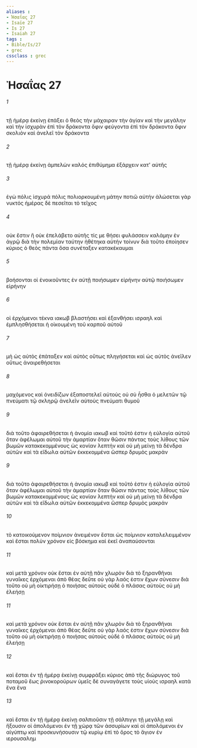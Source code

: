 ```yaml
---
aliases : 
- Ἠσαΐας 27
- Isaïe 27
- Is 27
- Isaiah 27
tags : 
- Bible/Is/27
- grec
cssclass : grec
---
```


# Ἠσαΐας 27

###### 1
τῇ ἡμέρᾳ ἐκείνῃ ἐπάξει ὁ θεὸς τὴν μάχαιραν τὴν ἁγίαν καὶ τὴν μεγάλην καὶ τὴν ἰσχυρὰν ἐπὶ τὸν δράκοντα ὄφιν φεύγοντα ἐπὶ τὸν δράκοντα ὄφιν σκολιὸν καὶ ἀνελεῖ τὸν δράκοντα
###### 2
τῇ ἡμέρᾳ ἐκείνῃ ἀμπελὼν καλός ἐπιθύμημα ἐξάρχειν κατ' αὐτῆς
###### 3
ἐγὼ πόλις ἰσχυρά πόλις πολιορκουμένη μάτην ποτιῶ αὐτήν ἁλώσεται γὰρ νυκτός ἡμέρας δὲ πεσεῖται τὸ τεῖχος
###### 4
οὐκ ἔστιν ἣ οὐκ ἐπελάβετο αὐτῆς τίς με θήσει φυλάσσειν καλάμην ἐν ἀγρῷ διὰ τὴν πολεμίαν ταύτην ἠθέτηκα αὐτήν τοίνυν διὰ τοῦτο ἐποίησεν κύριος ὁ θεὸς πάντα ὅσα συνέταξεν κατακέκαυμαι
###### 5
βοήσονται οἱ ἐνοικοῦντες ἐν αὐτῇ ποιήσωμεν εἰρήνην αὐτῷ ποιήσωμεν εἰρήνην
###### 6
οἱ ἐρχόμενοι τέκνα ιακωβ βλαστήσει καὶ ἐξανθήσει ισραηλ καὶ ἐμπλησθήσεται ἡ οἰκουμένη τοῦ καρποῦ αὐτοῦ
###### 7
μὴ ὡς αὐτὸς ἐπάταξεν καὶ αὐτὸς οὕτως πληγήσεται καὶ ὡς αὐτὸς ἀνεῖλεν οὕτως ἀναιρεθήσεται
###### 8
μαχόμενος καὶ ὀνειδίζων ἐξαποστελεῖ αὐτούς οὐ σὺ ἦσθα ὁ μελετῶν τῷ πνεύματι τῷ σκληρῷ ἀνελεῖν αὐτοὺς πνεύματι θυμοῦ
###### 9
διὰ τοῦτο ἀφαιρεθήσεται ἡ ἀνομία ιακωβ καὶ τοῦτό ἐστιν ἡ εὐλογία αὐτοῦ ὅταν ἀφέλωμαι αὐτοῦ τὴν ἁμαρτίαν ὅταν θῶσιν πάντας τοὺς λίθους τῶν βωμῶν κατακεκομμένους ὡς κονίαν λεπτήν καὶ οὐ μὴ μείνῃ τὰ δένδρα αὐτῶν καὶ τὰ εἴδωλα αὐτῶν ἐκκεκομμένα ὥσπερ δρυμὸς μακράν
###### 9
διὰ τοῦτο ἀφαιρεθήσεται ἡ ἀνομία ιακωβ καὶ τοῦτό ἐστιν ἡ εὐλογία αὐτοῦ ὅταν ἀφέλωμαι αὐτοῦ τὴν ἁμαρτίαν ὅταν θῶσιν πάντας τοὺς λίθους τῶν βωμῶν κατακεκομμένους ὡς κονίαν λεπτήν καὶ οὐ μὴ μείνῃ τὰ δένδρα αὐτῶν καὶ τὰ εἴδωλα αὐτῶν ἐκκεκομμένα ὥσπερ δρυμὸς μακράν
###### 10
τὸ κατοικούμενον ποίμνιον ἀνειμένον ἔσται ὡς ποίμνιον καταλελειμμένον καὶ ἔσται πολὺν χρόνον εἰς βόσκημα καὶ ἐκεῖ ἀναπαύσονται
###### 11
καὶ μετὰ χρόνον οὐκ ἔσται ἐν αὐτῇ πᾶν χλωρὸν διὰ τὸ ξηρανθῆναι γυναῖκες ἐρχόμεναι ἀπὸ θέας δεῦτε οὐ γὰρ λαός ἐστιν ἔχων σύνεσιν διὰ τοῦτο οὐ μὴ οἰκτιρήσῃ ὁ ποιήσας αὐτούς οὐδὲ ὁ πλάσας αὐτοὺς οὐ μὴ ἐλεήσῃ
###### 11
καὶ μετὰ χρόνον οὐκ ἔσται ἐν αὐτῇ πᾶν χλωρὸν διὰ τὸ ξηρανθῆναι γυναῖκες ἐρχόμεναι ἀπὸ θέας δεῦτε οὐ γὰρ λαός ἐστιν ἔχων σύνεσιν διὰ τοῦτο οὐ μὴ οἰκτιρήσῃ ὁ ποιήσας αὐτούς οὐδὲ ὁ πλάσας αὐτοὺς οὐ μὴ ἐλεήσῃ
###### 12
καὶ ἔσται ἐν τῇ ἡμέρᾳ ἐκείνῃ συμφράξει κύριος ἀπὸ τῆς διώρυγος τοῦ ποταμοῦ ἕως ῥινοκορούρων ὑμεῖς δὲ συναγάγετε τοὺς υἱοὺς ισραηλ κατὰ ἕνα ἕνα
###### 13
καὶ ἔσται ἐν τῇ ἡμέρᾳ ἐκείνῃ σαλπιοῦσιν τῇ σάλπιγγι τῇ μεγάλῃ καὶ ἥξουσιν οἱ ἀπολόμενοι ἐν τῇ χώρᾳ τῶν ἀσσυρίων καὶ οἱ ἀπολόμενοι ἐν αἰγύπτῳ καὶ προσκυνήσουσιν τῷ κυρίῳ ἐπὶ τὸ ὄρος τὸ ἅγιον ἐν ιερουσαλημ
